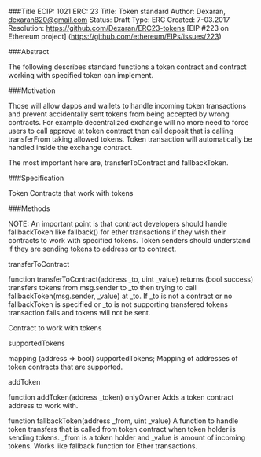 ###Title
   ECIP: 1021
   ERC: 23
   Title: Token standard
   Author: Dexaran, dexaran820@gmail.com
   Status: Draft
   Type: ERC
   Created: 7-03.2017
   Resolution: https://github.com/Dexaran/ERC23-tokens
   [EIP #223 on Ethereum project] (https://github.com/ethereum/EIPs/issues/223)

###Abstract

The following describes standard functions a token contract and contract working with specified token can implement.

###Motivation

Those will allow dapps and wallets to handle incoming token transactions and prevent accidentally sent tokens from being accepted by wrong contracts.
For example decentralized exchange will no more need to force users to call approve at token contract then call deposit that is calling transferFrom taking allowed tokens. Token transaction will automatically be handled inside the exchange contract.

The most important here are, transferToContract and fallbackToken.

###Specification

Token
Contracts that work with tokens

###Methods

NOTE: An important point is that contract developers should handle fallbackToken like fallback() for ether transactions if they wish their contracts to work with specified tokens. Token senders should understand if they are sending tokens to address or to contract.

transferToContract

function transferToContract(address _to, uint _value) returns (bool success)
transfers tokens from msg.sender to _to then trying to call fallbackToken(msg.sender, _value) at _to. If _to is not a contract or no fallbackToken is specified or _to is not supporting transfered tokens transaction fails and tokens will not be sent.

Contract to work with tokens

supportedTokens

mapping (address => bool) supportedTokens;
Mapping of addresses of token contracts that are supported.

addToken

function addToken(address _token) onlyOwner
Adds a token contract address to work with.

function fallbackToken(address _from, uint _value)
A function to handle token transfers that is called from token contract when token holder is sending tokens. _from is a token holder and _value is amount of incoming tokens. Works like fallback function for Ether transactions.
